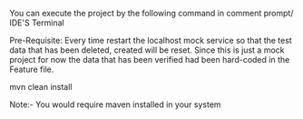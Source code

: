 You can execute the project by the following command in comment prompt/ IDE'S Terminal

Pre-Requisite: Every time restart the localhost mock service so that the test data that has been deleted, created will be reset.
Since this is just a mock project for now the data that has been verified had been hard-coded in the Feature file.

mvn clean install

Note:- You would require maven installed in your system
